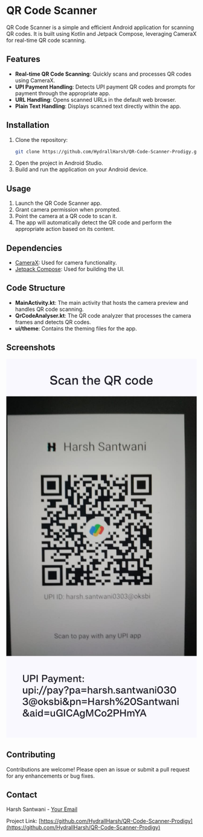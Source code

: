 # QR Code Scanner 

QR Code Scanner is a simple and efficient Android application for scanning QR codes. It is built using Kotlin and Jetpack Compose, leveraging CameraX for real-time QR code scanning.

## Features

- **Real-time QR Code Scanning**: Quickly scans and processes QR codes using CameraX.
- **UPI Payment Handling**: Detects UPI payment QR codes and prompts for payment through the appropriate app.
- **URL Handling**: Opens scanned URLs in the default web browser.
- **Plain Text Handling**: Displays scanned text directly within the app.

## Installation

1. Clone the repository:
    ```sh
    git clone https://github.com/HydrallHarsh/QR-Code-Scanner-Prodigy.git
    ```
2. Open the project in Android Studio.
3. Build and run the application on your Android device.

## Usage

1. Launch the QR Code Scanner app.
2. Grant camera permission when prompted.
3. Point the camera at a QR code to scan it.
4. The app will automatically detect the QR code and perform the appropriate action based on its content.

## Dependencies

- [CameraX](https://developer.android.com/training/camerax): Used for camera functionality.
- [Jetpack Compose](https://developer.android.com/jetpack/compose): Used for building the UI.

## Code Structure

- **MainActivity.kt**: The main activity that hosts the camera preview and handles QR code scanning.
- **QrCodeAnalyser.kt**: The QR code analyzer that processes the camera frames and detects QR codes.
- **ui/theme**: Contains the theming files for the app.

## Screenshots

![QR Code Scanner](Sceenshot.jpg)

## Contributing

Contributions are welcome! Please open an issue or submit a pull request for any enhancements or bug fixes.

## Contact

Harsh Santwani - [Your Email](harsh.santwani0303@gmail.com)

Project Link: [https://github.com/HydrallHarsh/QR-Code-Scanner-Prodigy](https://github.com/HydrallHarsh/QR-Code-Scanner-Prodigy)
